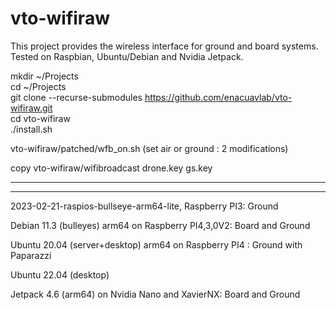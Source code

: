 # vto-wifiraw

This project provides the wireless interface for ground and board systems.  
Tested on Raspbian, Ubuntu/Debian and Nvidia Jetpack.  

mkdir ~/Projects  
cd ~/Projects  
git clone --recurse-submodules https://github.com/enacuavlab/vto-wifiraw.git  
cd vto-wifiraw  
./install.sh  

vto-wifiraw/patched/wfb_on.sh (set air or ground : 2 modifications)  

copy vto-wifiraw/wifibroadcast drone.key gs.key  

---------------------------------------------------------------------------------
---------------------------------------------------------------------------------
2023-02-21-raspios-bullseye-arm64-lite, Raspberry PI3: Ground

Debian 11.3 (bulleyes) arm64 on Raspberry PI4,3,0V2: Board and Ground
 
Ubuntu 20.04 (server+desktop) arm64 on Raspberry PI4 : Ground with Paparazzi 

Ubuntu 22.04 (desktop)

Jetpack 4.6 (arm64) on Nvidia Nano and XavierNX:  Board and Ground
